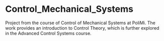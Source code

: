 # Control_Mechanical_Systems
Project from the course of Control of Mechanical Systems at PoliMi. The work provides an introduction to Control Theory, which is further explored in the Advanced Control Systems course.
